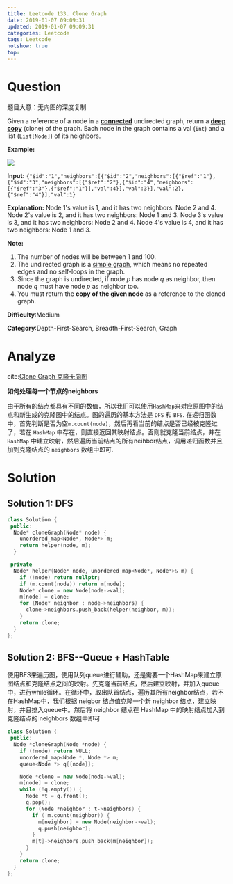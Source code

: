 ```yaml
---
title: Leetcode 133. Clone Graph
date: 2019-01-07 09:09:31
updated: 2019-01-07 09:09:31
categories: Leetcode
tags: Leetcode
notshow: true
top:
---
```


# Question

题目大意：无向图的深度复制

Given a reference of a node in a **[connected](https://en.wikipedia.org/wiki/Connectivity_(graph_theory)#Connected_graph)** undirected graph, return a  [**deep copy**](https://en.wikipedia.org/wiki/Object_copying#Deep_copy)  (clone) of the graph. Each node in the graph contains a val (`int`) and a list (`List[Node]`) of its neighbors.

**Example:**

![](https://assets.leetcode.com/uploads/2019/02/19/113_sample.png)

**Input:** `{"$id":"1","neighbors":[{"$id":"2","neighbors":[{"$ref":"1"},{"$id":"3","neighbors":[{"$ref":"2"},{"$id":"4","neighbors":[{"$ref":"3"},{"$ref":"1"}],"val":4}],"val":3}],"val":2},{"$ref":"4"}],"val":1}`

**Explanation:**
Node 1's value is 1, and it has two neighbors: Node 2 and 4.
Node 2's value is 2, and it has two neighbors: Node 1 and 3.
Node 3's value is 3, and it has two neighbors: Node 2 and 4.
Node 4's value is 4, and it has two neighbors: Node 1 and 3.

**Note:**

1. The number of nodes will be between 1 and 100.
2. The undirected graph is a  [simple graph](https://en.wikipedia.org/wiki/Graph_(discrete_mathematics)#Simple_graph), which means no repeated edges and no self-loops in the graph.
3. Since the graph is undirected, if node  _p_ has node  _q_ as neighbor, then node  _q_ must have node  _p_ as neighbor too.
4. You must return the  **copy of the given node**  as a reference to the cloned graph.

**Difficulty**:Medium

**Category**:Depth-First-Search, Breadth-First-Search, Graph

# Analyze

cite:[Clone Graph 克隆无向图](http://www.cnblogs.com/grandyang/p/4267628.html)

**如何处理每一个节点的neighbors**

由于所有的结点都具有不同的数值，所以我们可以使用`HashMap`来对应原图中的结点和新生成的克隆图中的结点。图的遍历的基本方法是 `DFS` 和 `BFS`. 在递归函数中，首先判断是否为空`m.count(node)`，然后再看当前的结点是否已经被克隆过了，若在 `HashMap` 中存在，则直接返回其映射结点。否则就克隆当前结点，并在 `HashMap` 中建立映射，然后遍历当前结点的所有neihbor结点，调用递归函数并且加到克隆结点的 `neighbors` 数组中即可.

# Solution

## Solution 1: DFS

```cpp
class Solution {
 public:
  Node* cloneGraph(Node* node) {
    unordered_map<Node*, Node*> m;
    return helper(node, m);
  }

 private
  Node* helper(Node* node, unordered_map<Node*, Node*>& m) {
    if (!node) return nullptr;
    if (m.count(node)) return m[node];
    Node* clone = new Node(node->val);
    m[node] = clone;
    for (Node* neighbor : node->neighbors) {
      clone->neighbors.push_back(helper(neighbor, m));
    }
    return clone;
  }
};
```

## Solution 2: BFS--Queue + HashTable

使用BFS来遍历图，使用队列queue进行辅助，还是需要一个HashMap来建立原图结点和克隆结点之间的映射。先克隆当前结点，然后建立映射，并加入queue中，进行while循环。在循环中，取出队首结点，遍历其所有neighbor结点，若不在HashMap中，我们根据 neigbor 结点值克隆一个新 neighbor 结点，建立映射，并且排入queue中。然后将 neighbor 结点在 HashMap 中的映射结点加入到克隆结点的 neighbors 数组中即可

```cpp
class Solution {
 public:
  Node *cloneGraph(Node *node) {
    if (!node) return NULL;
    unordered_map<Node *, Node *> m;
    queue<Node *> q{{node}};

    Node *clone = new Node(node->val);
    m[node] = clone;
    while (!q.empty()) {
      Node *t = q.front();
      q.pop();
      for (Node *neighbor : t->neighbors) {
        if (!m.count(neighbor)) {
          m[neighbor] = new Node(neighbor->val);
          q.push(neighbor);
        }
        m[t]->neighbors.push_back(m[neighbor]);
      }
    }
    return clone;
  }
};
```